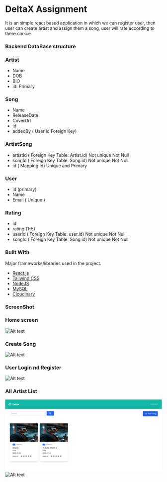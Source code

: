 # DeltaX Assignment

It is an simple react based application in which we can register user, then user can create artist and assign them a song, user will rate according to there choice


### Backend DataBase structure

### Artist

- Name
- DOB
- BIO
- id: Primary

### Song

- Name
- ReleaseDate
- CoverUrl
- id
- addedBy ( User id Foreign Key)

### ArtistSong

- artistId ( Foreign Key Table: Artist.id) Not unique Not Null
- songId ( Foreign Key Table: Song.id) Not unique Not Null
- id ( Mapping Id) Unique and Primary

### User

- id (primary)
- Name
- Email ( Unique )

### Rating

- id
- rating (1-5)
- userId ( Foreign Key Table: user.id) Not unique Not Null
- songId ( Foreign Key Table: Song.id) Not unique Not Null

### Built With

Major frameworks/libraries used in the project.

- [React.js](https://reactjs.org/)
- [Tailwind CSS](https://svelte.dev/)
- [NodeJS](https://laravel.com)
- [MySQL](https://getbootstrap.com)
- [Cloudinary](https://getbootstrap.com)

### ScreenShot

### Home screen

![Alt text](C:\Users\lenovo\Desktop\assignmentSpotify-master\Frontend\Image\delta1.jpg)

### Create Song

![Alt text](Frontend\Image\delta2.jpg)

### User Login nd Register

![Alt text](C:\Users\lenovo\Desktop\assignmentSpotify-master\Frontend\Image\delta3.png)

### All Artist List

![Alt text](.\Frontend\Image\delta4.png)
![Alt text](C:\Users\lenovo\Desktop\assignmentSpotify-master\Frontend\Image\delta5.png)